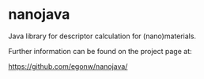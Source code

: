 nanojava
========

Java library for descriptor calculation for (nano)materials.

Further information can be found on the project page at:

https://github.com/egonw/nanojava/
